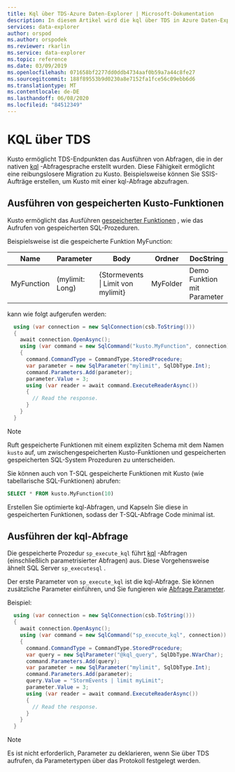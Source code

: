 ```yaml
---
title: Kql über TDS-Azure Daten-Explorer | Microsoft-Dokumentation
description: In diesem Artikel wird die kql über TDS in Azure Daten-Explorer beschrieben.
services: data-explorer
author: orspod
ms.author: orspodek
ms.reviewer: rkarlin
ms.service: data-explorer
ms.topic: reference
ms.date: 03/09/2019
ms.openlocfilehash: 071658bf2277dd0ddb4734aaf0b59a7a44c8fe27
ms.sourcegitcommit: 188f89553b9d0230a8e7152fa1fce56c09ebb6d6
ms.translationtype: MT
ms.contentlocale: de-DE
ms.lasthandoff: 06/08/2020
ms.locfileid: "84512349"
---
```

# <a name="kql-over-tds"></a>KQL über TDS

Kusto ermöglicht TDS-Endpunkten das Ausführen von Abfragen, die in der nativen [kql](../../query/index.md) -Abfragesprache erstellt wurden. Diese Fähigkeit ermöglicht eine reibungslosere Migration zu Kusto. Beispielsweise können Sie SSIS-Aufträge erstellen, um Kusto mit einer kql-Abfrage abzufragen.

## <a name="executing-kusto-stored-functions"></a>Ausführen von gespeicherten Kusto-Funktionen

Kusto ermöglicht das Ausführen [gespeicherter Funktionen](../../query/schema-entities/stored-functions.md) , wie das Aufrufen von gespeicherten SQL-Prozeduren.

Beispielsweise ist die gespeicherte Funktion MyFunction:

|Name |Parameter|Body|Ordner|DocString
|---|---|---|---|---
|MyFunction |(mylimit: Long)| {Stormevents &#124; Limit von mylimit}|MyFolder|Demo Funktion mit Parameter||

kann wie folgt aufgerufen werden:

```csharp
  using (var connection = new SqlConnection(csb.ToString()))
  {
    await connection.OpenAsync();
    using (var command = new SqlCommand("kusto.MyFunction", connection))
    {
      command.CommandType = CommandType.StoredProcedure;
      var parameter = new SqlParameter("mylimit", SqlDbType.Int);
      command.Parameters.Add(parameter);
      parameter.Value = 3;
      using (var reader = await command.ExecuteReaderAsync())
      {
        // Read the response.
      }
    }
  }
```

> [!NOTE]
> Ruft gespeicherte Funktionen mit einem expliziten Schema mit dem Namen `kusto` auf, um zwischengespeicherten Kusto-Funktionen und gespeicherten gespeicherten SQL-System Prozeduren zu unterscheiden.

Sie können auch von T-SQL gespeicherte Funktionen mit Kusto (wie tabellarische SQL-Funktionen) abrufen:

```sql
SELECT * FROM kusto.MyFunction(10)
```

Erstellen Sie optimierte kql-Abfragen, und Kapseln Sie diese in gespeicherten Funktionen, sodass der T-SQL-Abfrage Code minimal ist.

## <a name="executing-kql-query"></a>Ausführen der kql-Abfrage

Die gespeicherte Prozedur `sp_execute_kql` führt [kql](../../query/index.md) -Abfragen (einschließlich parametrisierter Abfragen) aus. Diese Vorgehensweise ähnelt SQL Server `sp_executesql` .

Der erste Parameter von `sp_execute_kql` ist die kql-Abfrage. Sie können zusätzliche Parameter einführen, und Sie fungieren wie [Abfrage Parameter](../../query/queryparametersstatement.md).

Beispiel:

```csharp
  using (var connection = new SqlConnection(csb.ToString()))
  {
    await connection.OpenAsync();
    using (var command = new SqlCommand("sp_execute_kql", connection))
    {
      command.CommandType = CommandType.StoredProcedure;
      var query = new SqlParameter("@kql_query", SqlDbType.NVarChar);
      command.Parameters.Add(query);
      var parameter = new SqlParameter("mylimit", SqlDbType.Int);
      command.Parameters.Add(parameter);
      query.Value = "StormEvents | limit myLimit";
      parameter.Value = 3;
      using (var reader = await command.ExecuteReaderAsync())
      {
        // Read the response.
      }
    }
  }
```

> [!NOTE]
> Es ist nicht erforderlich, Parameter zu deklarieren, wenn Sie über TDS aufrufen, da Parametertypen über das Protokoll festgelegt werden.
